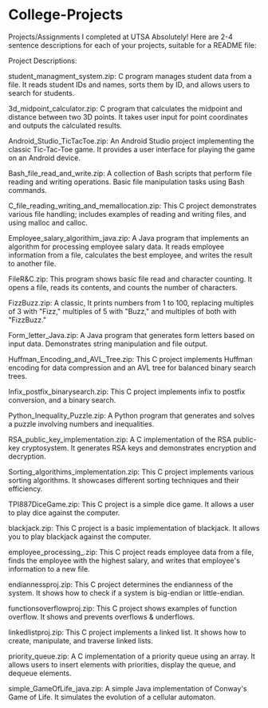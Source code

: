 # College-Projects
Projects/Assignments I completed at UTSA 
Absolutely! Here are 2-4 sentence descriptions for each of your projects, suitable for a README file:

Project Descriptions:

student_managment_system.zip:
         C program manages student data from a file. It reads student IDs and names, sorts them by ID, and allows users to search for students.

3d_midpoint_calculator.zip:
         C program that calculates the midpoint and distance between two 3D points.  It takes user input for point coordinates and outputs the calculated results.

Android_Studio_TicTacToe.zip:
        An Android Studio project implementing the classic Tic-Tac-Toe game. It provides a user interface for playing the game on an Android device.
   
Bash_file_read_and_write.zip:
        A collection of Bash scripts that perform file reading and writing operations. Basic file manipulation tasks using Bash commands.
       
C_file_reading_writing_and_memallocation.zip:
        This C project demonstrates various file handling; includes examples of reading and writing files, and using malloc and calloc.

Employee_salary_algorithim_java.zip:
        A Java program that implements an algorithm for processing employee salary data.  It reads employee information from a file, calculates the best employee, and writes the result to another file.

FileR&C.zip:
        This program shows basic file read and character counting. It opens a file, reads its contents, and counts the number of characters.

FizzBuzz.zip:
        A classic, It prints numbers from 1 to 100, replacing multiples of 3 with "Fizz," multiples of 5 with "Buzz," and multiples of both with "FizzBuzz."

Form_letter_Java.zip:
        A Java program that generates form letters based on input data. Demonstrates string manipulation and file output.

Huffman_Encoding_and_AVL_Tree.zip:
        This C project implements Huffman encoding for data compression and an AVL tree for balanced binary search trees. 

Infix_postfix_binarysearch.zip:
        This C project implements infix to postfix conversion, and a binary search.

Python_Inequality_Puzzle.zip:
        A Python program that generates and solves a puzzle involving numbers and inequalities.

RSA_public_key_implementation.zip:
        A C implementation of the RSA public-key cryptosystem. It generates RSA keys and demonstrates encryption and decryption.

Sorting_algorithims_implementation.zip:
        This C project implements various sorting algorithms. It showcases different sorting techniques and their efficiency.

TPI887DiceGame.zip:
        This C project is a simple dice game. It allows a user to play dice against the computer.

blackjack.zip:
        This C project is a basic implementation of blackjack.  It allows you to play blackjack against the computer.

employee_processing_.zip:
        This C project reads employee data from a file, finds the employee with the highest salary, and writes that employee's information to a new file.

endiannessproj.zip:
        This C project determines the endianness of the system. It shows how to check if a system is big-endian or little-endian.

functionsoverflowproj.zip:
        This C project shows examples of function overflow.  It shows and prevents overflows & underflows.

linkedlistproj.zip:
        This C project implements a linked list. It shows how to create, manipulate, and traverse linked lists.

priority_queue.zip:
        A C implementation of a priority queue using an array. It allows users to insert elements with priorities, display the queue, and dequeue elements.

simple_GameOfLife_java.zip:
        A simple Java implementation of Conway's Game of Life. It simulates the evolution of a cellular automaton.
      
